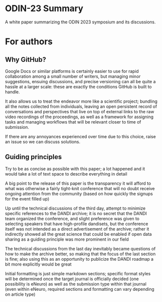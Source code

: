 # ODIN-23 Summary

A white paper summarizing the ODIN 2023 symposium and its discussions.

# For authors

## Why GitHub?

Google Docs or similar platforms is certainly easier to use for rapid collaboration among a small number of writers, but managing minor suggestions, ensuing discussions, and precise versioning can all be quite a hassle at a larger scale: these are exactly the conditions GitHub is built to handle.

It also allows us to treat the endeavor more like a scientific project; bundling all the notes collected from individuals, leaving an open persistent record of conversations and perspectives that live on top of external links to the raw video recordings of the proceedings, as well as a framework for assigning tasks and managing workflows that will be relevant closer to time of submission.

If there are any annoyances experienced over time due to this choice, raise an issue so we can discuss solutions.



## Guiding principles

Try to be as concise as possible with this paper; a lot happened and it would take a lot of text space to describe everything in detail

A big point to the release of this paper is the transparency it will afford to what was otherwise a fairly tight-knit conference that will no doubt receive ongoing attention from the community (based on how quickly the signups for the event filled up)

Up until the technical discussions of the third day, attempt to minimize specific references to the DANDI archive; it is no secret that the DANDI team organized the conference, and slight preference was given to selecting speakers that have high-profile dandisets, but the conference itself was not intended as a direct advertisement of the archive; rather it indirectly showed all the great science that could be enabled if open data sharing as a guiding principle was more prominent in our field

The technical discussions from the last day inevitably became questions of how to make the archive better, so making that the focus of the last section is fine; also using this as an opportunity to publicize the DANDI roadmap a bit more explicitly would be great

Initial formatting is just simple markdown sections; specific format styles will be determined once the target journal is officially decided (one possibility is eNeuro) as well as the submission type within that journal (even within eNeuro, required sections and formatting can vary depending on article type)
